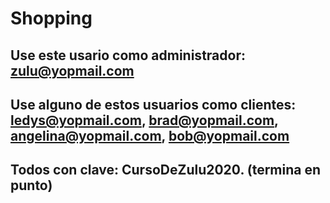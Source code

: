 # Shopping

## Use este usario como administrador: zulu@yopmail.com
## Use alguno de estos usuarios como clientes: ledys@yopmail.com, brad@yopmail.com, angelina@yopmail.com, bob@yopmail.com
## Todos con clave: CursoDeZulu2020. (termina en punto) 
